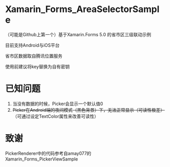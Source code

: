 # Xamarin_Forms_AreaSelectorSample
（可能是Github上第一个）基于Xamarin.Forms 5.0 的省市区三级联动示例

目前支持Android与iOS平台

省市区数据取自腾讯位置服务

使用前建议将key替换为自有密钥

# 已知问题
1. 当没有数据的时候，Picker会显示一个默认值0
2. ~~Picker在Android端的夜间模式（黑色背景）下，无法正常显示（可读性极差）~~（可通过设定TextColor属性来改善可读性）

# 致谢
PickerRenderer中的代码参考自amay077的Xamarin_Forms_PickerViewSample
